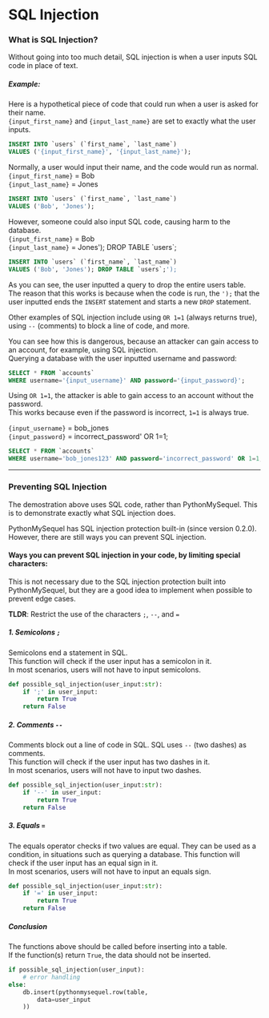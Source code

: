 # SQL Injection

### What is SQL Injection?
Without going into too much detail, SQL injection is when a user inputs SQL code in place of text.

##### Example:
Here is a hypothetical piece of code that could run when a user is asked for their name.\
`{input_first_name}` and `{input_last_name}` are set to exactly what the user inputs.
```sql
INSERT INTO `users` (`first_name`, `last_name`)
VALUES ('{input_first_name}', '{input_last_name}');
```
Normally, a user would input their name, and the code would run as normal.\
`{input_first_name}` = Bob\
`{input_last_name}` = Jones
```sql
INSERT INTO `users` (`first_name`, `last_name`)
VALUES ('Bob', 'Jones');
```
However, someone could also input SQL code, causing harm to the database.\
`{input_first_name}` = Bob\
`{input_last_name}` = Jones'); DROP TABLE \`users`;
```sql
INSERT INTO `users` (`first_name`, `last_name`)
VALUES ('Bob', 'Jones'); DROP TABLE `users`;');
```
As you can see, the user inputted a query to drop the entire users table.\
The reason that this works is because when the code is run, the `');` that the user inputted ends the `INSERT` statement and starts a new `DROP` statement.

Other examples of SQL injection include using `OR 1=1` (always returns true), using `--` (comments) to block a line of code, and more.

You can see how this is dangerous, because an attacker can gain access to an account, for example, using SQL injection.\
Querying a database with the user inputted username and password:
```sql
SELECT * FROM `accounts`
WHERE username='{input_username}' AND password='{input_password}';
```
Using `OR 1=1`, the attacker is able to gain access to an account without the password.\
This works because even if the password is incorrect, `1=1` is always true.

`{input_username}` = bob_jones\
`{input_password}` = incorrect_password' OR 1=1;
```sql
SELECT * FROM `accounts`
WHERE username='bob_jones123' AND password='incorrect_password' OR 1=1;';
```

---

### Preventing SQL Injection
The demostration above uses SQL code, rather than PythonMySequel. This is to demonstrate exactly what SQL injection does.

PythonMySequel has SQL injection protection built-in (since version 0.2.0). However, there are still ways you can prevent SQL injection.

#### Ways you can prevent SQL injection in your code, by limiting special characters:
This is not necessary due to the SQL injection protection built into PythonMySequel, but they are a good idea to implement when possible to prevent edge cases.

**TLDR**: Restrict the use of the characters `;`, `--`, and `=`

##### 1. Semicolons `;`
Semicolons end a statement in SQL.\
This function will check if the user input has a semicolon in it.\
In most scenarios, users will not have to input semicolons.
```python
def possible_sql_injection(user_input:str):
    if ';' in user_input:
        return True
    return False
```
##### 2. Comments `--`
Comments block out a line of code in SQL. SQL uses `--` (two dashes) as comments.\
This function will check if the user input has two dashes in it.\
In most scenarios, users will not have to input two dashes.
```python
def possible_sql_injection(user_input:str):
    if '--' in user_input:
        return True
    return False
```
##### 3. Equals `=`
The equals operator checks if two values are equal. They can be used as a condition, in situations such as querying a database.
This function will check if the user input has an equal sign in it.\
In most scenarios, users will not have to input an equals sign.
```python
def possible_sql_injection(user_input:str):
    if '=' in user_input:
        return True
    return False
```

##### Conclusion
The functions above should be called before inserting into a table.\
If the function(s) return `True`, the data should not be inserted.
```python
if possible_sql_injection(user_input):
    # error handling
else:
    db.insert(pythonmysequel.row(table,
        data=user_input
    ))
```